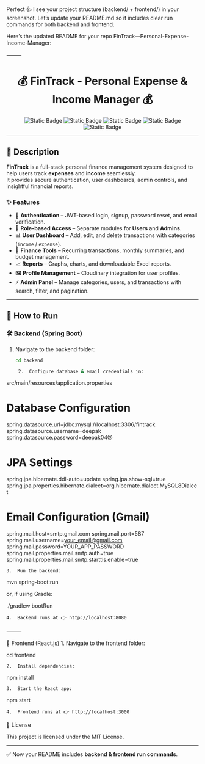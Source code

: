Perfect 👍 I see your project structure (backend/ + frontend/) in your screenshot.
Let’s update your README.md so it includes clear run commands for both backend and frontend.

Here’s the updated README for your repo FinTrack—Personal-Expense-Income-Manager:

⸻


<h1 align="center">💰 FinTrack - Personal Expense & Income Manager 💰</h1>

<p align="center">
  <img alt="Static Badge" src="https://img.shields.io/badge/Spring%20Boot-darkgreen?style=for-the-badge">
  <img alt="Static Badge" src="https://img.shields.io/badge/React.js-blue?style=for-the-badge">
  <img alt="Static Badge" src="https://img.shields.io/badge/MySQL-red?style=for-the-badge">
  <img alt="Static Badge" src="https://img.shields.io/badge/CSS-purple?style=for-the-badge">
  <img alt="Static Badge" src="https://img.shields.io/badge/JWT-orange?style=for-the-badge">
</p>

---

## 📌 Description

**FinTrack** is a full-stack personal finance management system designed to help users track **expenses** and **income** seamlessly.  
It provides secure authentication, user dashboards, admin controls, and insightful financial reports.

### ✨ Features
- 🔑 **Authentication** – JWT-based login, signup, password reset, and email verification.  
- 👥 **Role-based Access** – Separate modules for **Users** and **Admins**.  
- 📊 **User Dashboard** – Add, edit, and delete transactions with categories (`income` / `expense`).  
- 📅 **Finance Tools** – Recurring transactions, monthly summaries, and budget management.  
- 📈 **Reports** – Graphs, charts, and downloadable Excel reports.  
- 🖼 **Profile Management** – Cloudinary integration for user profiles.  
- ⚡ **Admin Panel** – Manage categories, users, and transactions with search, filter, and pagination.  

---

## 🚀 How to Run

### 🛠 Backend (Spring Boot)
1. Navigate to the backend folder:
   ```sh
   cd backend

	2.	Configure database & email credentials in:
src/main/resources/application.properties

# Database Configuration
spring.datasource.url=jdbc:mysql://localhost:3306/fintrack
spring.datasource.username=deepak
spring.datasource.password=deepak04@

# JPA Settings
spring.jpa.hibernate.ddl-auto=update
spring.jpa.show-sql=true
spring.jpa.properties.hibernate.dialect=org.hibernate.dialect.MySQL8Dialect

# Email Configuration (Gmail)
spring.mail.host=smtp.gmail.com
spring.mail.port=587
spring.mail.username=your_email@gmail.com
spring.mail.password=YOUR_APP_PASSWORD
spring.mail.properties.mail.smtp.auth=true
spring.mail.properties.mail.smtp.starttls.enable=true


	3.	Run the backend:

mvn spring-boot:run

or, if using Gradle:

./gradlew bootRun


	4.	Backend runs at 👉 http://localhost:8080

⸻

🎨 Frontend (React.js)
	1.	Navigate to the frontend folder:

cd frontend


	2.	Install dependencies:

npm install


	3.	Start the React app:

npm start


	4.	Frontend runs at 👉 http://localhost:3000


📜 License

This project is licensed under the MIT License.

---

✅ Now your README includes **backend & frontend run commands**.  

